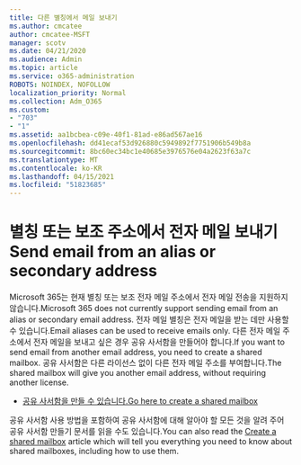 ```yaml
---
title: 다른 별칭에서 메일 보내기
ms.author: cmcatee
author: cmcatee-MSFT
manager: scotv
ms.date: 04/21/2020
ms.audience: Admin
ms.topic: article
ms.service: o365-administration
ROBOTS: NOINDEX, NOFOLLOW
localization_priority: Normal
ms.collection: Adm_O365
ms.custom:
- "703"
- "1"
ms.assetid: aa1bcbea-c09e-40f1-81ad-e86ad567ae16
ms.openlocfilehash: dd41ecaf53d926880c5949892f7751906b549b8a
ms.sourcegitcommit: 8bc60ec34bc1e40685e3976576e04a2623f63a7c
ms.translationtype: MT
ms.contentlocale: ko-KR
ms.lasthandoff: 04/15/2021
ms.locfileid: "51823685"
---
```

# <a name="send-email-from-an-alias-or-secondary-address"></a><span data-ttu-id="bb68d-102">별칭 또는 보조 주소에서 전자 메일 보내기</span><span class="sxs-lookup"><span data-stu-id="bb68d-102">Send email from an alias or secondary address</span></span>

<span data-ttu-id="bb68d-103">Microsoft 365는 현재 별칭 또는 보조 전자 메일 주소에서 전자 메일 전송을 지원하지 않습니다.</span><span class="sxs-lookup"><span data-stu-id="bb68d-103">Microsoft 365 does not currently support sending email from an alias or secondary email address.</span></span> <span data-ttu-id="bb68d-104">전자 메일 별칭은 전자 메일을 받는 데만 사용할 수 있습니다.</span><span class="sxs-lookup"><span data-stu-id="bb68d-104">Email aliases can be used to receive emails only.</span></span> <span data-ttu-id="bb68d-105">다른 전자 메일 주소에서 전자 메일을 보내고 싶은 경우 공유 사서함을 만들어야 합니다.</span><span class="sxs-lookup"><span data-stu-id="bb68d-105">If you want to send email from another email address, you need to create a shared mailbox.</span></span> <span data-ttu-id="bb68d-106">공유 사서함은 다른 라이선스 없이 다른 전자 메일 주소를 부여합니다.</span><span class="sxs-lookup"><span data-stu-id="bb68d-106">The shared mailbox will give you another email address, without requiring another license.</span></span>
  
- [<span data-ttu-id="bb68d-107">공유 사서함을 만들 수 있습니다.</span><span class="sxs-lookup"><span data-stu-id="bb68d-107">Go here to create a shared mailbox</span></span>](https://portal.office.com/AdminPortal/Home#/AssistedGuide/addemailoptions)

<span data-ttu-id="bb68d-108">공유 사서함 사용 [](https://docs.microsoft.com/microsoft-365/admin/email/create-a-shared-mailbox) 방법을 포함하여 공유 사서함에 대해 알아야 할 모든 것을 알려 주어 공유 사서함 만들기 문서를 읽을 수도 있습니다.</span><span class="sxs-lookup"><span data-stu-id="bb68d-108">You can also read the [Create a shared mailbox](https://docs.microsoft.com/microsoft-365/admin/email/create-a-shared-mailbox) article which will tell you everything you need to know about shared mailboxes, including how to use them.</span></span>